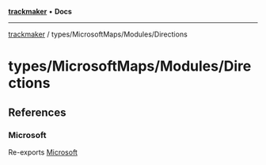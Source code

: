 [**trackmaker**](../../../README.md) • **Docs**

***

[trackmaker](../../../modules.md) / types/MicrosoftMaps/Modules/Directions

# types/MicrosoftMaps/Modules/Directions

## References

### Microsoft

Re-exports [Microsoft](../ConfigurationDrivenMaps/namespaces/Microsoft/README.md)
